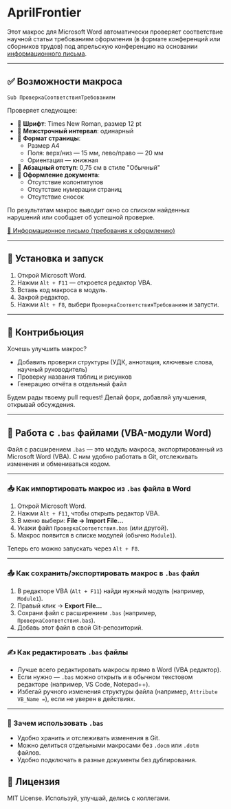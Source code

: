 # AprilFrontier
Этот макрос для Microsoft Word автоматически проверяет соответствие научной статьи требованиям оформления (в формате конференций или сборников трудов)
под апрельскую конференцию на основании [информационного письма](https://docs.google.com/document/d/1W2YMnxND9VNnD3Hr3fKju6pvtajEgsQh/edit).

---

## ✅ Возможности макроса

`Sub ПроверкаСоответствияТребованиям`

Проверяет следующее:

- 📏 **Шрифт**: Times New Roman, размер 12 pt
- 📐 **Межстрочный интервал**: одинарный
- 🧾 **Формат страницы**:
  - Размер A4
  - Поля: верх/низ — 15 мм, лево/право — 20 мм
  - Ориентация — книжная
- 🧱 **Абзацный отступ**: 0,75 см в стиле "Обычный"
- 🧹 **Оформление документа**:
  - Отсутствие колонтитулов
  - Отсутствие нумерации страниц
  - Отсутствие сносок

По результатам макрос выводит окно со списком найденных нарушений или сообщает об успешной проверке.

[📄 Информационное письмо (требования к оформлению)](https://docs.google.com/document/d/1W2YMnxND9VNnD3Hr3fKju6pvtajEgsQh/edit)

---

## 🚀 Установка и запуск

1. Открой Microsoft Word.
2. Нажми `Alt + F11` — откроется редактор VBA.
3. Вставь код макроса в модуль.
4. Закрой редактор.
5. Нажми `Alt + F8`, выбери `ПроверкаСоответствияТребованиям` и запусти.

---

## 🤝 Контрибьюция

Хочешь улучшить макрос?

- Добавить проверки структуры (УДК, аннотация, ключевые слова, научный руководитель)
- Проверку названия таблиц и рисунков
- Генерацию отчёта в отдельный файл

Будем рады твоему pull request! Делай форк, добавляй улучшения, открывай обсуждения.

---

## 🧩 Работа с `.bas` файлами (VBA-модули Word)

Файл с расширением `.bas` — это модуль макроса, экспортированный из Microsoft Word (VBA). С ним удобно работать в Git, отслеживать изменения и обмениваться кодом.

---

### 📥 Как импортировать макрос из `.bas` файла в Word

1. Открой Microsoft Word.
2. Нажми `Alt + F11`, чтобы открыть редактор VBA.
3. В меню выбери: **File → Import File…**
4. Укажи файл `ПроверкаСоответствия.bas` (или другой).
5. Макрос появится в списке модулей (обычно `Module1`).

Теперь его можно запускать через `Alt + F8`.

---

### 📤 Как сохранить/экспортировать макрос в `.bas` файл

1. В редакторе VBA (`Alt + F11`) найди нужный модуль (например, `Module1`).
2. Правый клик → **Export File…**
3. Сохрани файл с расширением `.bas` (например, `ПроверкаСоответствия.bas`).
4. Добавь этот файл в свой Git-репозиторий.

---

### ✍️ Как редактировать `.bas` файлы

- Лучше всего редактировать макросы прямо в Word (VBA редактор).
- Если нужно — `.bas` можно открыть и в обычном текстовом редакторе (например, VS Code, Notepad++).
- Избегай ручного изменения структуры файла (например, `Attribute VB_Name =`), если не уверен в действиях.

---

### 🔄 Зачем использовать `.bas`

- Удобно хранить и отслеживать изменения в Git.
- Можно делиться отдельными макросами без `.docm` или `.dotm` файлов.
- Удобно подключать в разные документы без дублирования.


## 📄 Лицензия

MIT License. Используй, улучшай, делись с коллегами.

